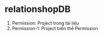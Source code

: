 # relationshopDB

1. Permission: Project trong tài liệu
2. Permission-1: Project biến thể Permission